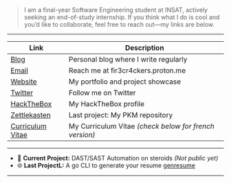 > I am a final-year Software Engineering student at INSAT, actively seeking an end-of-study internship. If you think what I do is cool and you’d like to collaborate, feel free to reach out—my links are below.

---

| **Link**                | **Description**                                  |
|-------------------------|--------------------------------------------------|
| [Blog](https://fir3cr4kers.xyz)              | Personal blog where I write regularly   |
| [Email](mailto:fir3cr4ckers.proton.me)       | Reach me at fir3cr4ckers.proton.me      |
| [Website](https://yassine-belkhadem.xyz)     | My portfolio and project showcase       |
| [Twitter](https://x.com/YBK_Firelights)      | Follow me on Twitter                    |
| [HackTheBox](https://app.hackthebox.com/profile/805406) | My HackTheBox profile                  |
| [Zettlekasten](https://github.com/yassinebk/MY-PKM)      | Last project: My PKM repository        |
| [Curriculum Vitae](https://www.yassine-belkhadem.xyz/YassineBELKHADEM.pdf) | My Curriculum Vitae _(check below for french version)_ | 

---

- 🔭 **Current Project:** DAST/SAST Automation on steroids _(Not public yet)_
- 🌐 **Last ProjectL:** A go CLI to generate your resume [genresume](https://github.com/yassinebk/gen-resume) 
---
